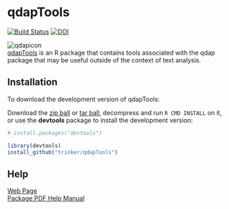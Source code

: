 # qdapTools

[![Build Status](https://travis-ci.org/trinker/qdapTools.png?branch=master)](https://travis-ci.org/trinker/qdapTools) [![DOI](https://zenodo.org/badge/5398/trinker/qdapTools.png)](http://dx.doi.org/10.5281/zenodo.11117)

![qdapicon](https://dl.dropbox.com/u/61803503/qdapicon.png)   
[qdapTools](http://trinker.github.com/qdapTools_dev) is an R package that contains tools associated with the qdap package that may be useful outside of the context of text analysis.

## Installation

To download the development version of qdapTools:

Download the [zip ball](https://github.com/trinker/qdapTools/zipball/master) or [tar ball](https://github.com/trinker/qdapTools/tarball/master), decompress and run `R CMD INSTALL` on it, or use the **devtools** package to install the development version:

```r
# install.packages("devtools")

library(devtools)
install_github("trinker/qdapTools")
```



## Help
[Web Page](http://trinker.github.com/qdapTools/)    
[Package PDF Help Manual](https://dl.dropboxusercontent.com/u/61803503/qdapTools.pdf)   
